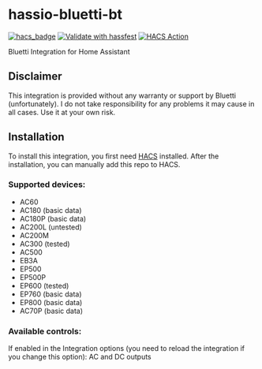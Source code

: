 # hassio-bluetti-bt
[![hacs_badge](https://img.shields.io/badge/HACS-Default-41BDF5.svg)](https://github.com/hacs/integration)
[![Validate with hassfest](https://github.com/Patrick762/hassio-bluetti-bt/actions/workflows/hassfest_validation.yml/badge.svg)](https://github.com/Patrick762/hassio-bluetti-bt/actions/workflows/hassfest_validation.yml)
[![HACS Action](https://github.com/Patrick762/hassio-bluetti-bt/actions/workflows/HACS.yml/badge.svg)](https://github.com/Patrick762/hassio-bluetti-bt/actions/workflows/HACS.yml)

Bluetti Integration for Home Assistant

## Disclaimer
This integration is provided without any warranty or support by Bluetti (unfortunately). I do not take responsibility for any problems it may cause in all cases. Use it at your own risk.

## Installation
To install this integration, you first need [HACS](https://hacs.xyz/) installed.
After the installation, you can manually add this repo to HACS.

### Supported devices:

- AC60
- AC180 (basic data)
- AC180P (basic data)
- AC200L (untested)
- AC200M
- AC300 (tested)
- AC500
- EB3A
- EP500
- EP500P
- EP600 (tested)
- EP760 (basic data)
- EP800 (basic data)
- AC70P (basic data)

### Available controls:
If enabled in the Integration options (you need to reload the integration if you change this option):
AC and DC outputs
